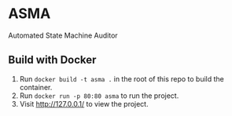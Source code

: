 # ASMA
Automated State Machine Auditor

## Build with Docker
1. Run `docker build -t asma .` in the root of this repo to build the container.
2. Run `docker run -p 80:80 asma` to run the project.
3. Visit http://127.0.0.1/ to view the project.
